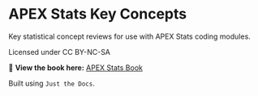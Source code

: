 # **APEX Stats Key Concepts**
Key statistical concept reviews for use with APEX Stats coding modules.

Licensed under CC BY-NC-SA

📖 **View the book here:** [APEX Stats Book](https://michellebacareinke.github.io/apex_stats_book/)


Built using `Just the Docs`.

